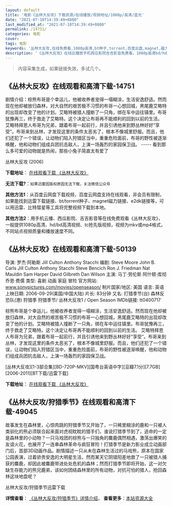 ```yaml
---
layout: default
title: '电影《丛林大反攻》下载资源/在线播放/视频地址/1080p/高清/蓝光'
date: "2021-07-10T14:39:49+0800"
last_modified_at: "2021-07-10T14:39:49+0800"
permalink: /14751/
categories: 电影
cover:
tags: 电影
keywords: '丛林大反攻,在线免费看,1080p高清,bt种子,torrent,百度云盘,magnet,磁力链,迅雷下载资源'
description: '《丛林大反攻》在线云播放手机西瓜影院吉吉影音免费看，1080p高清bd/hd未删减完整版和tc抢先枪版，mkv/mp4格式，附带bt/torrent种子、magnet/磁力链、百度云盘、网盘资源迅雷下载链接'
---
```


>内容采集生成，如果链接失效，多试几个。


## 《丛林大反攻》在线观看和高清下载-14751

剧情介绍：棕熊布哥是个幸运儿，他被收养者宠得一塌糊涂，生活安逸舒适。然而现在他却被放归森林，对大自然的艰苦极不习惯的布哥一心想回城，黑尾鹿艾略特的出现却改变了他的计划。艾略特被猎人撞断了一只角，绑在车中运往镇里。布哥犹豫再三，终于救走了艾略特。这个决定让布哥再不能顺利的回到以前的生活。  　　艾略特拜恩人布哥为兄弟，跟着布哥一起前行，并且引诱他来到野丛林好好“享受”。布哥来到丛林，才发现这里的条件太恶劣了，根本不像城里舒服。而且，他们还犯了一个错误，让动物们陷入狩猎区当中，重重危险面前，布哥的野性被逐渐唤醒，他和动物们组成兵团抗击敌人，上演一场轰烈的家园保卫战。 ----- 看到那么多可爱的动物就是热闹，那些小兔子简直太有爱了


丛林大反攻 (2006)

**下载地址**： [在线观看下载 《丛林大反攻》](https://www.btbtdy.me/btdy/dy5057.html) 


**无法下载?**：`如果迅雷因版权原因无法下载，关注微信公众号 `

**其他方法1**：从百度云网盘下载视频，百度云网盘支持在线观看，非会员有限制，如果能找到迅雷下载链接、bt/torrent种子、magnet磁力链接、e2dk链接等，可以用迅雷、比特彗星等工具将完整视频下载到本地。

**其他方法2**：用手机云播、西瓜影院、吉吉影音等在线免费观看《丛林大反攻》，一般提供1080p高清、hd/bd高清视频、tc抢先版视频，视频为mkv或mp4格式，不同站点视频质量和播放速度不同。


## 《丛林大反攻》在线观看和高清下载-50139

导演: 罗杰·阿勒斯 Jill Culton Anthony Stacchi 编剧: Steve Moore John B. Carls Jill Culton Anthony Stacchi Steve Bencich Ron J. Friedman Nat Mauldin Sam Harper David Gilbreth Dan Wilson 主演: 马丁·劳伦斯 阿什顿·库彻 乔恩·费儒 类型: 喜剧 动画 家庭 冒险 官方网站: www.sonypictures.com/movies/openseason/ 制片国家/地区: 美国 语言: 英语 上映日期: 2006-09-29(美国/中国大陆) 片长: 83分钟 又名: 打猎季节(台) 森林反恐队(港) 狩猎季 狩猎季节/ 丛林大反攻1 / Open Season IMDb链接: tt0400717

棕熊布哥是个幸运儿，他被收养者宠得一塌糊涂，生活安逸舒适。然而现在他却被放归森林，对大自然的艰苦极不习惯的布哥一心想回城，黑尾鹿艾略特的出现却改变了他的计划。艾略特被猎人撞断了一只角，绑在车中运往镇里。布哥犹豫再三，终于救走了艾略特。这个决定让布哥再不能顺利的回到以前的生活。 艾略特拜恩人布哥为兄弟，跟着布哥一起前行，并且引诱他来到野丛林好好“享受”。布哥来到丛林，才发现这里的条件太恶劣了，根本不像城里舒服。而且，他们还犯了一个错误，让动物们陷入狩猎区当中，重重危险面前，布哥的野性被逐渐唤醒，他和动物们组成兵团抗击敌人，上演一场轰烈的家园保卫战。


[丛林大反攻][1-3部合集][BD-720P-MKV][国粤台英语中字][豆瓣7.1分][7.7GB][2006-2011][BT下载/迅雷下载]

**下载地址**： [在线观看下载 《丛林大反攻》](https://www.btdx8.com/torrent/open_season_2006_2011.html) 


## 《丛林大反攻/狩猎季节》在线观看和高清下载-49045

故事发生在森林里，心惊肉跳的狩猎季节又开始了，一只稀里糊涂的鹿和一只被人类驯化的熊必须联合起来面对虎视眈眈的猎手们，谁说打猎季节到了，逃命的一定是森林里的小动物？一只马戏团的棕熊与一只独角的麋鹿偶然相遇，激荡出爆笑的友谊火花，也展开了一连串森林革命与疯狂冒险！打猎季节是新力影业成立动画部门后，首部3D动画作品。剧情描述一只从未在森林生活过的马戏熊，原本在国家公园表演，过着骄贵安逸的大明星生活，然而某天它阴错阳差地救了一只被猎人捕获的麋鹿，却因此被麋鹿带进处处危机的森林；然而打猎季节即将开始，这一对欠缺生存能力的熊兄鹿弟，该如何团结森林里的所有动物，对抗可怕的猎人，抢回森林这块地盘呢？


丛林大反攻/狩猎季节迅雷下载

**详情查看**： [《丛林大反攻/狩猎季节》详情介绍](/movie/49045/)， **查看更多**：[本站资源大全](/movie/t/all/)

